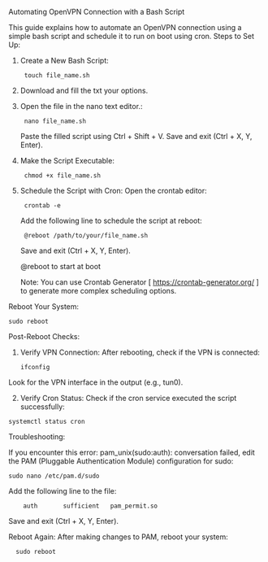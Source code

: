 Automating OpenVPN Connection with a Bash Script

This guide explains how to automate an OpenVPN connection using a simple bash script and schedule it to run on boot using cron.
Steps to Set Up:

1. Create a New Bash Script:

        touch file_name.sh

2. Download and fill the txt your options.
3. Open the file in the nano text editor.:

        nano file_name.sh
   Paste the filled script using Ctrl + Shift + V.
   Save and exit (Ctrl + X, Y, Enter).

    

4. Make the Script Executable:

        chmod +x file_name.sh



5. Schedule the Script with Cron:
   Open the crontab editor:

        crontab -e

   Add the following line to schedule the script at reboot:


        @reboot /path/to/your/file_name.sh

    

    Save and exit (Ctrl + X, Y, Enter).
   
    @reboot to start at boot 

    Note: You can use Crontab Generator [ https://crontab-generator.org/ ] to generate more complex scheduling options.

Reboot Your System:

    sudo reboot


Post-Reboot Checks:

  1. Verify VPN Connection: After rebooting, check if the VPN is connected:

         ifconfig

   Look for the VPN interface in the output (e.g., tun0).

  2. Verify Cron Status: Check if the cron service executed the script successfully:
     
    systemctl status cron

Troubleshooting:

  If you encounter this error: pam_unix(sudo:auth): conversation failed,
  edit the PAM (Pluggable Authentication Module) configuration for sudo:


    sudo nano /etc/pam.d/sudo

Add the following line to the file:

        auth       sufficient   pam_permit.so

  Save and exit (Ctrl + X, Y, Enter).

  Reboot Again: After making changes to PAM, reboot your system:

      sudo reboot


